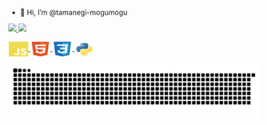 - 👋 Hi, I’m @tamanegi-mogumogu

<div>
  <a href="https://github.com/tamanegi-mougmogu">
  <img height="180em" src="https://github-readme-stats.vercel.app/api?username=tamanegi-mogumogu&show_icons=true&theme=dark&include_all_commits=true&count_private=true"/>
  <img height="180em" src="https://github-readme-stats.vercel.app/api/top-langs/?username=tamanegi-mogumogu&layout=compact&langs_count=7&theme=dark"/>
</div>
<div style="display: inline_block"><br>
<img align="center" alt="Js" height="30" width="40" src="https://raw.githubusercontent.com/devicons/devicon/master/icons/javascript/javascript-plain.svg">
  <img align="center" alt="HTML" height="30" width="40" src="https://raw.githubusercontent.com/devicons/devicon/master/icons/html5/html5-original.svg">
  <img align="center" alt="CSS" height="30" width="40" src="https://raw.githubusercontent.com/devicons/devicon/master/icons/css3/css3-original.svg">
  <img align="center" alt="Python" height="30" width="40" src="https://raw.githubusercontent.com/devicons/devicon/master/icons/python/python-original.svg">
</div>
<div>


 ![Snake animation](https://github.com/Sasukezin678/Sasukezin678/blob/output/github-contribution-grid-snake.svg)
</div>
